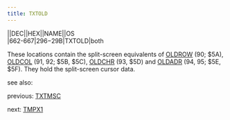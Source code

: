 ```yaml
---
title: TXTOLD
---
```

||DEC||HEX||NAME||OS  
|662-667|$296-$29B|TXTOLD|both  
  
These locations contain the split-screen equivalents of [OLDROW](../OLDROW/index.md) (90; $5A), [OLDCOL](../OLDCOL/index.md) (91, 92; $5B, $5C), [OLDCHR](../OLDCHR/index.md) (93, $5D) and [OLDADR](../OLDADR/index.md) (94, 95; $5E, $5F). They hold the split-screen cursor data.  
  
see also:  
  
previous: [TXTMSC](../TXTMSC/index.md)  
  
next: [TMPX1](../TMPX1/index.md)  
